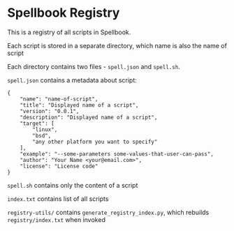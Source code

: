# Spellbook Registry

This is a registry of all scripts in Spellbook.

Each script is stored in a separate directory, which name is also the name of script

Each directory contains two files - `spell.json` and `spell.sh`.

`spell.json` contains a metadata about script:

```JS
{
    "name": "name-of-script",
    "title": "Displayed name of a script",
    "version": "0.0.1",
    "description": "Displayed name of a script",
    "target": [
        "linux",
        "bsd",
        "any other platform you want to specify"
    ],
    "example": "--some-parameters some-values-that-user-can-pass",
    "author": "Your Name <your@email.com>",
    "license": "License code"
}
```

`spell.sh` contains only the content of a script

`index.txt` contains list of all scripts

`registry-utils/` contains `generate_registry_index.py`, which rebuilds `registry/index.txt` when invoked
